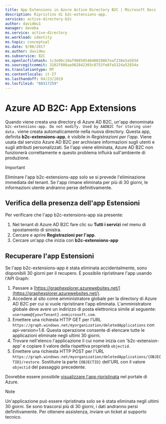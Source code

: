 ```yaml
---
title: App Extensions in Azure Active Directory B2C | Microsoft Docs
description: Ripristino di b2c-extensions-app.
services: active-directory-b2c
author: davidmu1
manager: daveba
ms.service: active-directory
ms.workload: identity
ms.topic: conceptual
ms.date: 9/06/2017
ms.author: davidmu
ms.subservice: B2C
ms.openlocfilehash: 1c3e96c10af9085854840029867eaf238e5a593d
ms.sourcegitcommit: 3102f886aa962842303c8753fe8fa5324a52834a
ms.translationtype: MT
ms.contentlocale: it-IT
ms.lasthandoff: 04/23/2019
ms.locfileid: "60317259"
---
```

# <a name="azure-ad-b2c-extensions-app"></a>Azure AD B2C: App Extensions

Quando viene creata una directory di Azure AD B2C, un'app denominata `b2c-extensions-app. Do not modify. Used by AADB2C for storing user data.` viene creata automaticamente nella nuova directory. Questa app, definita **b2c-extensions-app**, è visibile in *Registrazioni per l'app*. Viene usata dal servizio Azure AD B2C per archiviare informazioni sugli utenti e sugli attributi personalizzati. Se l'app viene eliminata, Azure AD B2C non funzionerà correttamente e questo problema influirà sull'ambiente di produzione.

> [!IMPORTANT]
> Eliminare l'app b2c-extensions-app solo se si prevede l'eliminazione immediata del tenant. Se l'app rimane eliminata per più di 30 giorni, le informazioni utente andranno perse definitivamente.

## <a name="verifying-that-the-extensions-app-is-present"></a>Verifica della presenza dell'app Estensioni

Per verificare che l'app b2c-extensions-app sia presente:

1. Nel tenant di Azure AD B2C fare clic su **Tutti i servizi** nel menu di spostamento di sinistra.
1. Cercare e aprire **Registrazioni per l'app**.
1. Cercare un'app che inizia con **b2c-extensions-app**

## <a name="recover-the-extensions-app"></a>Recuperare l'app Estensioni

Se l'app b2c-extensions-app è stata eliminata accidentalmente, sono disponibili 30 giorni per il recupero. È possibile ripristinare l'app usando l'API Graph:

1. Passare a [https://graphexplorer.azurewebsites.net/](https://graphexplorer.azurewebsites.net/).
1. Accedere al sito come amministratore globale per la directory di Azure AD B2C per cui si vuole ripristinare l'app eliminata. L'amministratore globale deve avere un indirizzo di posta elettronica simile al seguente: `username@{yourTenant}.onmicrosoft.com`.
1. Emettere una richiesta HTTP GET per l'URL `https://graph.windows.net/myorganization/deletedApplications` con api-version=1.6. Questa operazione consente di elencare tutte le applicazioni eliminate negli ultimi 30 giorni.
1. Trovare nell'elenco l'applicazione il cui nome inizia con 'b2c-extension-app' e copiare il valore della rispettiva proprietà `objectid`.
1. Emettere una richiesta HTTP POST per l'URL `https://graph.windows.net/myorganization/deletedApplications/{OBJECTID}/restore`. Sostituire la parte `{OBJECTID}` dell'URL con il valore `objectid` del passaggio precedente. 

Dovrebbe essere possibile [visualizzare l'app ripristinata](#verifying-that-the-extensions-app-is-present) nel portale di Azure.

> [!NOTE]
> Un'applicazione può essere ripristinata solo se è stata eliminata negli ultimi 30 giorni. Se sono trascorsi più di 30 giorni, i dati andranno persi definitivamente. Per ottenere assistenza, inviare un ticket al supporto tecnico.
